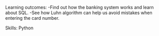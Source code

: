 Learning outcomes:
  -Find out how the banking system works and learn about SQL. 
  -See how Luhn algorithm can help us avoid mistakes when entering the card number.
  
Skills: Python
